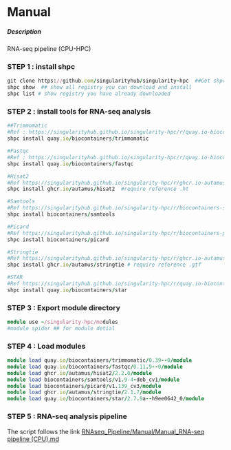 # Manual
##### Description
RNA-seq pipeline (CPU-HPC)

### STEP 1 : install shpc
```ruby
git clone https://github.com/singularityhub/singularity-hpc  ##Get shpc package
shpc show  ## show all registry you can download and install
shpc list # show registry you have already downloaded 
```
###  STEP 2 : install tools for RNA-seq analysis
```ruby
##Trimmomatic
#Ref : https://singularityhub.github.io/singularity-hpc/r/quay.io-biocontainers-trimmomatic/
shpc install quay.io/biocontainers/trimmomatic

#Fastqc
#Ref : https://singularityhub.github.io/singularity-hpc/r/quay.io-biocontainers-fastqc/
shpc install quay.io/biocontainers/fastqc

#Hisat2
#Ref https://singularityhub.github.io/singularity-hpc/r/ghcr.io-autamus-hisat2/
shpc install ghcr.io/autamus/hisat2  #require reference .ht

#Samtools
#Ref https://singularityhub.github.io/singularity-hpc/r/biocontainers-samtools/
shpc install biocontainers/samtools

#Picard 
#Ref https://singularityhub.github.io/singularity-hpc/r/biocontainers-picard/ 
shpc install biocontainers/picard

#Stringtie 
#Ref https://singularityhub.github.io/singularity-hpc/r/ghcr.io-autamus-stringtie/
shpc install ghcr.io/autamus/stringtie # require reference .gtf

#STAR
#Ref https://singularityhub.github.io/singularity-hpc/r/quay.io-biocontainers-star/
shpc install quay.io/biocontainers/star
```
###  STEP 3 : Export module directory
```ruby
module use ~/singularity-hpc/modules
#module spider ## for module detial 
```

###  STEP 4 : Load modules
```ruby
module load quay.io/biocontainers/trimmomatic/0.39--0/module
module load quay.io/biocontainers/fastqc/0.11.9--0/module
module load ghcr.io/autamus/hisat2/2.2.0/module
module load biocontainers/samtools/v1.9-4-deb_cv1/module
module load biocontainers/picard/v1.139_cv3/module
module load ghcr.io/autamus/stringtie/2.1.7/module
module load quay.io/biocontainers/star/2.7.9a--h9ee0642_0/module
```
###  STEP 5 : RNA-seq analysis pipeline
The script follows the link [RNAseq_Pipeline/Manual/Manual_RNA-seq pipeline (CPU).md](https://github.com/vclabsysbio/AI-MD_RNASeq_ChIPseq/blob/main/RNAseq_Pipeline/Manual/Manual_RNA-seq%20pipeline%20(CPU).md)
